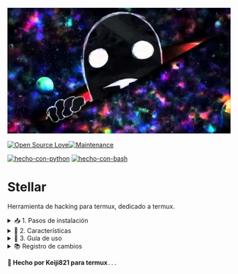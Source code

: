 [![Imagen de Stellar](imagenes/anti-spiral1.jpg)](https://github.com/Keiji821/Stellar)

[![Open Source Love](https://badges.frapsoft.com/os/v1/open-source.svg?v=103)](https://github.com/ellerbrock/open-source-badges/)[![Maintenance](https://img.shields.io/badge/Maintained%3F-yes-green.svg)](https://GitHub.com/Naereen/StrapDown.js/graphs/commit-activity)

[![hecho-con-python](https://img.shields.io/badge/Hecho%20con-Python-1f425f.svg?logo=python&logoColor=white)](https://www.python.org/)
[![hecho-con-bash](https://img.shields.io/badge/Hecho%20con-Bash-1f425f.svg?logo=gnu-bash&logoColor=white)](https://www.gnu.org/software/bash/)


# Stellar

Herramienta de hacking para termux, dedicado a termux.

<details>
  <summary>📥 1. Pasos de instalación</summary>

**Nota:** asegúrate de tener descargado termux:api desde F-Droid para el correcto funcionamiento de la herramienta.

- ```git clone https://github.com/Keiji821/Stellar```

- ```cd Stellar```

**Esto instalará las dependencias necesarias para la Herramienta.**

- ```bash install.sh```
</details>

<details>
  <summary>🧩 2. Características</summary>

___Stellar V1.0___

~/Stellar

- Osint `(4 comandos)`

- Pentesting `(En desarrollo)`  

- Phising `(En desarrollo)`  

- Encryption `(En desarrollo)`  

- Misc `(2 comandos)`  

- Chat Tor `(En desarrollo)`  

# 🛡 Seguridad
La herramienta anonimiza toda acción usando cloudflared (cloudflare) y tor en su termux.
# 
</details>

<details>
  <summary>📄 3. Guía de uso</summary>

> Después de ejecutar el archivo install.sh su sesión de termux se reiniciará y la herramienta se va a iniciar, para ver la lista de comandos disponibles ejecute "menu" en la terminal y se desplegará una lista de comandos disponibles para usar.

#
</details>

<details>
  <summary>📚 Registro de cambios</summary>

#
Actualización/00/00/2024

#
</details>

**🍁 Hecho por Keiji821 para termux**```...```